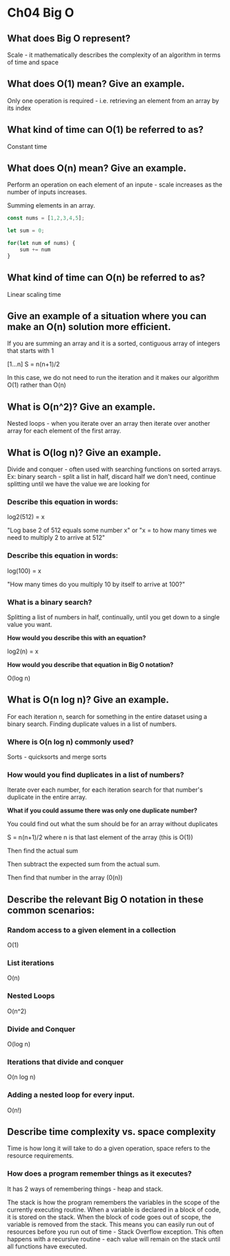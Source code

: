 # Ch04 Big O

## What does Big O represent?

Scale - it mathematically describes the complexity of an algorithm in terms of time and space

## What does O(1) mean? Give an example.

Only one operation is required - i.e. retrieving an element from an array by its index

## What kind of time can O(1) be referred to as?

Constant time

## What does O(n) mean? Give an example.

Perform an operation on each element of an inpute - scale increases as the number of inputs increases.

Summing elements in an array.

```javascript
const nums = [1,2,3,4,5];

let sum = 0;

for(let num of nums) {
    sum += num
}
```

## What kind of time can O(n) be referred to as?

Linear scaling time

## Give an example of a situation where you can make an O(n) solution more efficient.

If you are summing an array and it is a sorted, contiguous array of integers that starts with 1

[1...n]
S = n(n+1)/2

In this case, we do not need to run the iteration and it makes our algorithm O(1) rather than O(n)

## What is O(n^2)? Give an example.

Nested loops - when you iterate over an array then iterate over another array for each element of the first array.

## What is O(log n)? Give an example.

Divide and conquer - often used with searching functions on sorted arrays. Ex: binary search - split a list in half, discard half we don't need, continue splitting until we have the value we are looking for

### Describe this equation in words:

log2(512) = x

"Log base 2 of 512 equals some number x" or "x = to how many times we need to multiply 2 to arrive at 512"

### Describe this equation in words:

log(100) = x

"How many times do you multiply 10 by itself to arrive at 100?"

### What is a binary search?

Splitting a list of numbers in half, continually, until you get down to a single value you want.

**How would you describe this with an equation?**

log2(n) = x

**How would you describe that equation in Big O notation?**

O(log n)

## What is O(n log n)? Give an example.

For each iteration n, search for something in the entire dataset using a binary search. Finding duplicate values in a list of numbers.

### Where is O(n log n) commonly used?

Sorts - quicksorts and merge sorts

### How would you find duplicates in a list of numbers?

Iterate over each number, for each iteration search for that number's duplicate in the entire array.

**What if you could assume there was only one duplicate number?**

You could find out what the sum should be for an array without duplicates

S = n(n+1)/2 where n is that last element of the array (this is O(1))

Then find the actual sum

Then subtract the expected sum from the actual sum.

Then find that number in the array (0(n))

## Describe the relevant Big O notation in these common scenarios:

### Random access to a given element in a collection

O(1)

### List iterations

O(n)

### Nested Loops

O(n^2)

### Divide and Conquer

O(log n)

### Iterations that divide and conquer

O(n log n)

### Adding a nested loop for every input.

O(n!)

## Describe time complexity vs. space complexity

Time is how long it will take to do a given operation, space refers to the resource requirements.

### How does a program remember things as it executes?

It has 2 ways of remembering things - heap and stack.

The stack is how the program remembers the variables in the scope of the currently executing routine.  When a variable is declared in a block of code, it is stored on the stack. When the block of code goes out of scope, the variable is removed from the stack. This means you can easily run out of resources before you run out of time - Stack Overflow exception. This often happens with a recursive routine - each value will remain on the stack until all functions have executed.